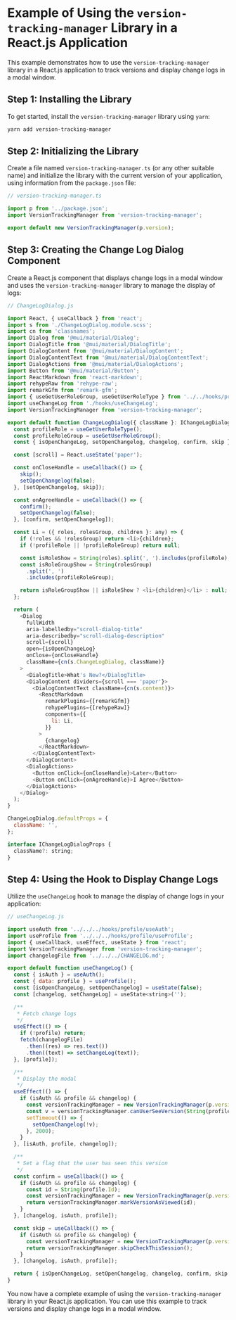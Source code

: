 # Example of Using the `version-tracking-manager` Library in a React.js Application

This example demonstrates how to use the `version-tracking-manager` library in a React.js application to track versions and display change logs in a modal window.

## Step 1: Installing the Library

To get started, install the `version-tracking-manager` library using `yarn`:

```bash
yarn add version-tracking-manager
```

## Step 2: Initializing the Library

Create a file named `version-tracking-manager.ts` (or any other suitable name) and initialize the library with the current version of your application, using information from the `package.json` file:

```javascript
// version-tracking-manager.ts

import p from '../package.json';
import VersionTrackingManager from 'version-tracking-manager';

export default new VersionTrackingManager(p.version);
```

## Step 3: Creating the Change Log Dialog Component

Create a React.js component that displays change logs in a modal window and uses the `version-tracking-manager` library to manage the display of logs:

```javascript
// ChangeLogDialog.js

import React, { useCallback } from 'react';
import s from './ChangeLogDialog.module.scss';
import cn from 'classnames';
import Dialog from '@mui/material/Dialog';
import DialogTitle from '@mui/material/DialogTitle';
import DialogContent from '@mui/material/DialogContent';
import DialogContentText from '@mui/material/DialogContentText';
import DialogActions from '@mui/material/DialogActions';
import Button from '@mui/material/Button';
import ReactMarkdown from 'react-markdown';
import rehypeRaw from 'rehype-raw';
import remarkGfm from 'remark-gfm';
import { useGetUserRoleGroup, useGetUserRoleType } from '../../hooks/profile/useGetUserRole';
import useChangeLog from './hooks/useChangeLog';
import VersionTrackingManager from 'version-tracking-manager';

export default function ChangeLogDialog({ className }: IChangeLogDialogProps) {
  const profileRole = useGetUserRoleType();
  const profileRoleGroup = useGetUserRoleGroup();
  const { isOpenChangeLog, setOpenChangelog, changelog, confirm, skip } = useChangeLog();

  const [scroll] = React.useState('paper');

  const onCloseHandle = useCallback(() => {
    skip();
    setOpenChangelog(false);
  }, [setOpenChangelog, skip]);

  const onAgreeHandle = useCallback(() => {
    confirm();
    setOpenChangelog(false);
  }, [confirm, setOpenChangelog]);

  const Li = ({ roles, rolesGroup, children }: any) => {
    if (!roles && !rolesGroup) return <li>{children};
    if (!profileRole || !profileRoleGroup) return null;

    const isRoleShow = String(roles).split(', ').includes(profileRole);
    const isRoleGroupShow = String(rolesGroup)
      .split(', ')
      .includes(profileRoleGroup);

    return isRoleGroupShow || isRoleShow ? <li>{children}</li> : null;
  };

  return (
    <Dialog
      fullWidth
      aria-labelledby="scroll-dialog-title"
      aria-describedby="scroll-dialog-description"
      scroll={scroll}
      open={isOpenChangeLog}
      onClose={onCloseHandle}
      className={cn(s.ChangeLogDialog, className)}
    >
      <DialogTitle>What's New?</DialogTitle>
      <DialogContent dividers={scroll === 'paper'}>
        <DialogContentText className={cn(s.content)}>
          <ReactMarkdown
            remarkPlugins={[remarkGfm]}
            rehypePlugins={[rehypeRaw]}
            components={{
              li: Li,
            }}
          >
            {changelog}
          </ReactMarkdown>
        </DialogContentText>
      </DialogContent>
      <DialogActions>
        <Button onClick={onCloseHandle}>Later</Button>
        <Button onClick={onAgreeHandle}>I Agree</Button>
      </DialogActions>
    </Dialog>
  );
}

ChangeLogDialog.defaultProps = {
  className: '',
};

interface IChangeLogDialogProps {
  className?: string;
}
```

## Step 4: Using the Hook to Display Change Logs

Utilize the `useChangeLog` hook to manage the display of change logs in your application:

```javascript
// useChangeLog.js

import useAuth from '../../../hooks/profile/useAuth';
import useProfile from '../../../hooks/profile/useProfile';
import { useCallback, useEffect, useState } from 'react';
import VersionTrackingManager from 'version-tracking-manager';
import changelogFile from '../../../CHANGELOG.md';

export default function useChangeLog() {
  const { isAuth } = useAuth();
  const { data: profile } = useProfile();
  const [isOpenChangeLog, setOpenChangelog] = useState(false);
  const [changelog, setChangeLog] = useState<string>('');

  /**
   * Fetch change logs
   */
  useEffect(() => {
    if (!profile) return;
    fetch(changelogFile)
      .then((res) => res.text())
      .then((text) => setChangeLog(text));
  }, [profile]);

  /**
   * Display the modal
   */
  useEffect(() => {
    if (isAuth && profile && changelog) {
      const versionTrackingManager = new VersionTrackingManager(p.version);
      const v = versionTrackingManager.canUserSeeVersion(String(profile.Id));
      setTimeout(() => {
        setOpenChangelog(!v);
      }, 2000);
    }
  }, [isAuth, profile, changelog]);

  /**
   * Set a flag that the user has seen this version
   */
  const confirm = useCallback(() => {
    if (isAuth && profile && changelog) {
      const id = String(profile.Id);
      const versionTrackingManager = new VersionTrackingManager(p.version);
      return versionTrackingManager.markVersionAsViewed(id);
    }
  }, [changelog, isAuth, profile]);

  const skip = useCallback(() => {
    if (isAuth && profile && changelog) {
      const versionTrackingManager = new VersionTrackingManager(p.version);
      return versionTrackingManager.skipCheckThisSession();
    }
  }, [changelog, isAuth, profile]);

  return { isOpenChangeLog, setOpenChangelog, changelog, confirm, skip };
}
```

You now have a complete example of using the `version-tracking-manager` library in your React.js application. You can use this example to track versions and display change logs in a modal window.
